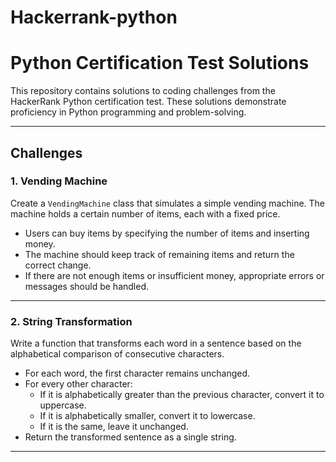 # Hackerrank-python
# Python Certification Test Solutions

This repository contains solutions to coding challenges from the HackerRank Python certification test. These solutions demonstrate proficiency in Python programming and problem-solving.

---

## Challenges

### 1. Vending Machine

Create a `VendingMachine` class that simulates a simple vending machine. The machine holds a certain number of items, each with a fixed price.

- Users can buy items by specifying the number of items and inserting money.
- The machine should keep track of remaining items and return the correct change.
- If there are not enough items or insufficient money, appropriate errors or messages should be handled.

---

### 2. String Transformation

Write a function that transforms each word in a sentence based on the alphabetical comparison of consecutive characters.

- For each word, the first character remains unchanged.
- For every other character:
  - If it is alphabetically greater than the previous character, convert it to uppercase.
  - If it is alphabetically smaller, convert it to lowercase.
  - If it is the same, leave it unchanged.
- Return the transformed sentence as a single string.

---
